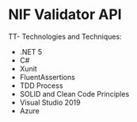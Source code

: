 # NIF Validator API

TT- Technologies and Techniques:

- .NET 5
- C#
- Xunit
- FluentAssertions
- TDD Process
- SOLID and Clean Code Principles
- Visual Studio 2019
- Azure 
